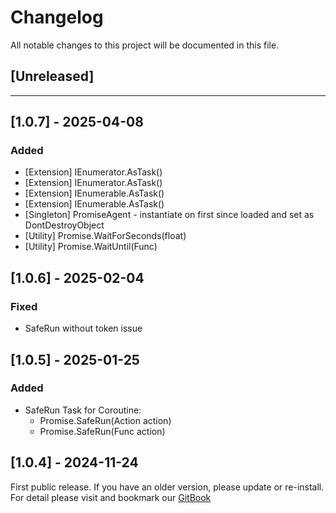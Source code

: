 ﻿# Changelog

All notable changes to this project will be documented in this file.

## [Unreleased]

---

## [1.0.7] - 2025-04-08
### Added
- [Extension] IEnumerator.AsTask()
- [Extension] IEnumerator<T>.AsTask()
- [Extension] IEnumerable.AsTask()
- [Extension] IEnumerable<T>.AsTask()
- [Singleton] PromiseAgent - instantiate on first since loaded and set as DontDestroyObject
- [Utility] Promise.WaitForSeconds(float)
- [Utility] Promise.WaitUntil(Func<bool>)

## [1.0.6] - 2025-02-04
### Fixed
- SafeRun without token issue

## [1.0.5] - 2025-01-25
### Added
- SafeRun Task for Coroutine:
  - Promise.SafeRun(Action action)
  - Promise.SafeRun(Func<Task> action)

## [1.0.4] - 2024-11-24
First public release. If you have an older version, please update or re-install.   
For detail please visit and bookmark our [GitBook](https://aceland-workshop.gitbook.io/aceland-unity-packages/)
